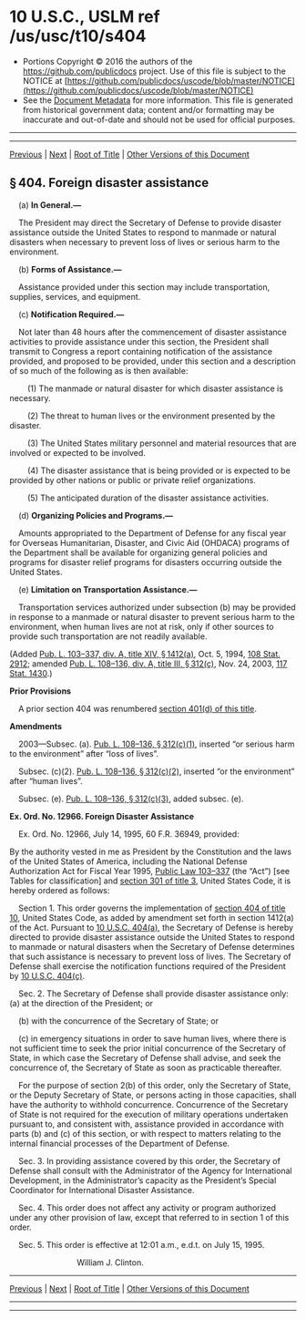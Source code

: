 ---
---

# 10 U.S.C., USLM ref /us/usc/t10/s404

* Portions Copyright © 2016 the authors of the https://github.com/publicdocs project.
  Use of this file is subject to the NOTICE at [https://github.com/publicdocs/uscode/blob/master/NOTICE](https://github.com/publicdocs/uscode/blob/master/NOTICE)
* See the [Document Metadata](././../../../../../..//README.md) for more information.
  This file is generated from historical government data; content and/or formatting may be inaccurate and out-of-date and should not be used for official purposes.

----------
----------

[Previous](./../../../../../..//us/usc/t10/stA/ptI/ch20/m__us_usc_t10_s403.md) | [Next](./../../../../../..//us/usc/t10/stA/ptI/ch20/m__us_usc_t10_s405.md) | [Root of Title](./../../../../../../) | [Other Versions of this Document](https://publicdocs.github.io/go/links?ns=uslm&ref=%2Fus%2Fusc%2Ft10%2Fs404)

## § 404. Foreign disaster assistance

    (a) __In General.—__ 

    The President may direct the Secretary of Defense to provide disaster assistance outside the United States to respond to manmade or natural disasters when necessary to prevent loss of lives or serious harm to the environment.

    (b) __Forms of Assistance.—__ 

    Assistance provided under this section may include transportation, supplies, services, and equipment.

    (c) __Notification Required.—__ 

    Not later than 48 hours after the commencement of disaster assistance activities to provide assistance under this section, the President shall transmit to Congress a report containing notification of the assistance provided, and proposed to be provided, under this section and a description of so much of the following as is then available:

        (1) The manmade or natural disaster for which disaster assistance is necessary.

        (2) The threat to human lives or the environment presented by the disaster.

        (3) The United States military personnel and material resources that are involved or expected to be involved.

        (4) The disaster assistance that is being provided or is expected to be provided by other nations or public or private relief organizations.

        (5) The anticipated duration of the disaster assistance activities.

    (d) __Organizing Policies and Programs.—__ 

    Amounts appropriated to the Department of Defense for any fiscal year for Overseas Humanitarian, Disaster, and Civic Aid (OHDACA) programs of the Department shall be available for organizing general policies and programs for disaster relief programs for disasters occurring outside the United States.

    (e) __Limitation on Transportation Assistance.—__ 

    Transportation services authorized under subsection (b) may be provided in response to a manmade or natural disaster to prevent serious harm to the environment, when human lives are not at risk, only if other sources to provide such transportation are not readily available.

(Added [Pub. L. 103–337, div. A, title XIV, § 1412(a)][/us/pl/103/337/s1412/a], Oct. 5, 1994, [108 Stat. 2912][/us/stat/108/2912]; amended [Pub. L. 108–136, div. A, title III, § 312(c)][/us/pl/108/136/s312/c], Nov. 24, 2003, [117 Stat. 1430][/us/stat/117/1430].)

 __Prior Provisions__ 

    A prior section 404 was renumbered [section 401(d) of this title][/us/usc/t10/s401/d].

 __Amendments__ 

    2003—Subsec. (a). [Pub. L. 108–136, § 312(c)(1)][/us/pl/108/136/s312/c/1], inserted “or serious harm to the environment” after “loss of lives”.

    Subsec. (c)(2). [Pub. L. 108–136, § 312(c)(2)][/us/pl/108/136/s312/c/2], inserted “or the environment” after “human lives”.

    Subsec. (e). [Pub. L. 108–136, § 312(c)(3)][/us/pl/108/136/s312/c/3], added subsec. (e).

 __Ex. Ord. No. 12966. Foreign Disaster Assistance__ 

    Ex. Ord. No. 12966, July 14, 1995, 60 F.R. 36949, provided:

By the authority vested in me as President by the Constitution and the laws of the United States of America, including the National Defense Authorization Act for Fiscal Year 1995, [Public Law 103–337][/us/pl/103/337] (the “Act”) \[see Tables for classification\] and [section 301 of title 3][/us/usc/t3/s301], United States Code, it is hereby ordered as follows:

    Section 1. This order governs the implementation of [section 404 of title 10][/us/usc/t10/s404], United States Code, as added by amendment set forth in section 1412(a) of the Act. Pursuant to [10 U.S.C. 404(a)][/us/usc/t10/s404/a], the Secretary of Defense is hereby directed to provide disaster assistance outside the United States to respond to manmade or natural disasters when the Secretary of Defense determines that such assistance is necessary to prevent loss of lives. The Secretary of Defense shall exercise the notification functions required of the President by [10 U.S.C. 404(c)][/us/usc/t10/s404/c].

    Sec. 2. The Secretary of Defense shall provide disaster assistance only: (a) at the direction of the President; or

    (b) with the concurrence of the Secretary of State; or

    (c) in emergency situations in order to save human lives, where there is not sufficient time to seek the prior initial concurrence of the Secretary of State, in which case the Secretary of Defense shall advise, and seek the concurrence of, the Secretary of State as soon as practicable thereafter.

    For the purpose of section 2(b) of this order, only the Secretary of State, or the Deputy Secretary of State, or persons acting in those capacities, shall have the authority to withhold concurrence. Concurrence of the Secretary of State is not required for the execution of military operations undertaken pursuant to, and consistent with, assistance provided in accordance with parts (b) and (c) of this section, or with respect to matters relating to the internal financial processes of the Department of Defense.

    Sec. 3. In providing assistance covered by this order, the Secretary of Defense shall consult with the Administrator of the Agency for International Development, in the Administrator’s capacity as the President’s Special Coordinator for International Disaster Assistance.

    Sec. 4. This order does not affect any activity or program authorized under any other provision of law, except that referred to in section 1 of this order.

    Sec. 5. This order is effective at 12:01 a.m., e.d.t. on July 15, 1995.

                              William J. Clinton.

----------

[Previous](./../../../../../..//us/usc/t10/stA/ptI/ch20/m__us_usc_t10_s403.md) | [Next](./../../../../../..//us/usc/t10/stA/ptI/ch20/m__us_usc_t10_s405.md) | [Root of Title](./../../../../../../) | [Other Versions of this Document](https://publicdocs.github.io/go/links?ns=uslm&ref=%2Fus%2Fusc%2Ft10%2Fs404)

----------
----------

[/us/pl/103/337/s1412/a]: https://publicdocs.github.io/go/links?ns=uslm&ref=%2Fus%2Fpl%2F103%2F337%2Fs1412%2Fa
[/us/stat/108/2912]: https://publicdocs.github.io/go/links?ns=uslm&ref=%2Fus%2Fstat%2F108%2F2912
[/us/pl/108/136/s312/c]: https://publicdocs.github.io/go/links?ns=uslm&ref=%2Fus%2Fpl%2F108%2F136%2Fs312%2Fc
[/us/stat/117/1430]: https://publicdocs.github.io/go/links?ns=uslm&ref=%2Fus%2Fstat%2F117%2F1430
[/us/usc/t10/s401/d]: https://publicdocs.github.io/go/links?ns=uslm&ref=%2Fus%2Fusc%2Ft10%2Fs401%2Fd
[/us/pl/108/136/s312/c/1]: https://publicdocs.github.io/go/links?ns=uslm&ref=%2Fus%2Fpl%2F108%2F136%2Fs312%2Fc%2F1
[/us/pl/108/136/s312/c/2]: https://publicdocs.github.io/go/links?ns=uslm&ref=%2Fus%2Fpl%2F108%2F136%2Fs312%2Fc%2F2
[/us/pl/108/136/s312/c/3]: https://publicdocs.github.io/go/links?ns=uslm&ref=%2Fus%2Fpl%2F108%2F136%2Fs312%2Fc%2F3
[/us/pl/103/337]: https://publicdocs.github.io/go/links?ns=uslm&ref=%2Fus%2Fpl%2F103%2F337
[/us/usc/t3/s301]: https://publicdocs.github.io/go/links?ns=uslm&ref=%2Fus%2Fusc%2Ft3%2Fs301
[/us/usc/t10/s404]: https://publicdocs.github.io/go/links?ns=uslm&ref=%2Fus%2Fusc%2Ft10%2Fs404
[/us/usc/t10/s404/a]: https://publicdocs.github.io/go/links?ns=uslm&ref=%2Fus%2Fusc%2Ft10%2Fs404%2Fa
[/us/usc/t10/s404/c]: https://publicdocs.github.io/go/links?ns=uslm&ref=%2Fus%2Fusc%2Ft10%2Fs404%2Fc


